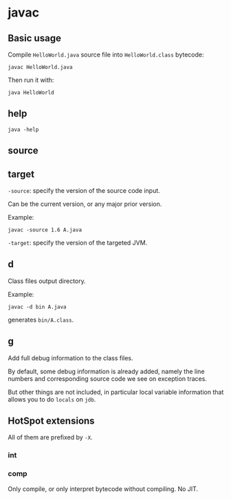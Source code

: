 # javac

## Basic usage

Compile `HelloWorld.java` source file into `HelloWorld.class` bytecode:

    javac HelloWorld.java

Then run it with:

    java HelloWorld

## help

    java -help

## source

## target

`-source`: specify the version of the source code input.

Can be the current version, or any major prior version.

Example:

    javac -source 1.6 A.java

`-target`: specify the version of the targeted JVM.

## d

Class files output directory.

Example:

    javac -d bin A.java

generates `bin/A.class`.

## g

Add full debug information to the class files.

By default, some debug information is already added, namely the line numbers and corresponding source code we see on exception traces.

But other things are not included, in particular local variable information that allows you to do `locals` on `jdb`.

## HotSpot extensions

All of them are prefixed by `-X`.

### int

### comp

Only compile, or only interpret bytecode without compiling. No JIT.

